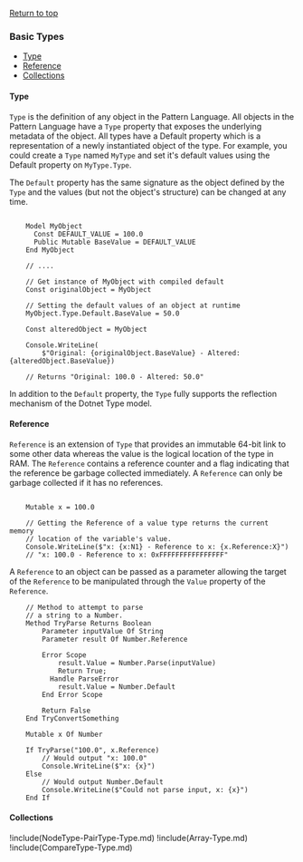 <a name="BasicTypes"></a>

[Return to top](#pattern-programming-language)

### Basic Types

* [Type](#Type-Type)
* [Reference](#Reference-Type)
* [Collections](#Collections-Type)

<a name="Type-Type"></a>

#### Type

`Type` is the definition of any object in the Pattern Language. All objects in
    the Pattern Language have a `Type` property that exposes the underlying metadata
    of the object. All types have a Default property which is a representation of
    a newly instantiated object of the type. For example, you could create a `Type`
    named `MyType` and set it's default values using the Default property on `MyType.Type`.

The `Default` property has the same signature as the object defined by the `Type`
    and the values (but not the object's structure) can be changed at any time.

``` pattern

    Model MyObject
      Const DEFAULT_VALUE = 100.0
      Public Mutable BaseValue = DEFAULT_VALUE
    End MyObject

    // ....

    // Get instance of MyObject with compiled default
    Const originalObject = MyObject

    // Setting the default values of an object at runtime
    MyObject.Type.Default.BaseValue = 50.0

    Const alteredObject = MyObject

    Console.WriteLine(
        $"Original: {originalObject.BaseValue} - Altered: {alteredObject.BaseValue})

    // Returns "Original: 100.0 - Altered: 50.0"
```

In addition to the `Default` property, the `Type` fully supports the reflection
    mechanism of the Dotnet Type model.

<a name="Reference-Type"></a>

#### Reference

`Reference` is an extension of `Type` that provides an immutable 64-bit link to
    some other data whereas the value is the logical location of the type in
    RAM. The `Reference` contains a reference counter and a flag indicating that
    the reference be garbage collected immediately. A `Reference` can only be
    garbage collected if it has no references.

```pattern

    Mutable x = 100.0

    // Getting the Reference of a value type returns the current memory
    // location of the variable's value.
    Console.WriteLine($"x: {x:N1} - Reference to x: {x.Reference:X}")
    // "x: 100.0 - Reference to x: 0xFFFFFFFFFFFFFFFF"
```

A `Reference` to an object can be passed as a parameter allowing the target of
    the `Reference` to be manipulated through the `Value` property of the `Reference`.

```pattern
    // Method to attempt to parse
    // a string to a Number.
    Method TryParse Returns Boolean
        Parameter inputValue Of String
        Parameter result Of Number.Reference

        Error Scope
            result.Value = Number.Parse(inputValue)
            Return True;
          Handle ParseError
            result.Value = Number.Default
        End Error Scope

        Return False
    End TryConvertSomething

    Mutable x Of Number

    If TryParse("100.0", x.Reference)
        // Would output "x: 100.0"
        Console.WriteLine($"x: {x}")
    Else
        // Would output Number.Default
        Console.WriteLine($"Could not parse input, x: {x}")
    End If
```

<a name="Collections-Type"></a>

#### Collections

!include(NodeType-PairType-Type.md)
!include(Array-Type.md)
!include(CompareType-Type.md)
